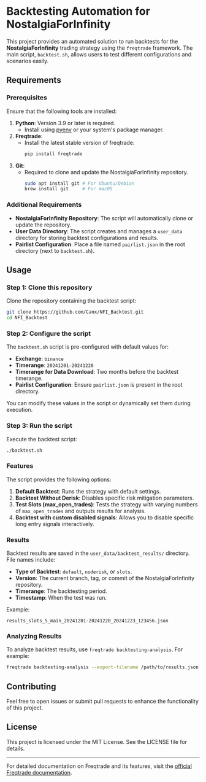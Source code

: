 # Backtesting Automation for NostalgiaForInfinity

This project provides an automated solution to run backtests for the **NostalgiaForInfinity** trading strategy using the `freqtrade` framework. The main script, `backtest.sh`, allows users to test different configurations and scenarios easily.

## Requirements

### Prerequisites

Ensure that the following tools are installed:

1. **Python**: Version 3.9 or later is required.
   - Install using [pyenv](https://github.com/pyenv/pyenv) or your system's package manager.
2. **Freqtrade**:
   - Install the latest stable version of freqtrade:
     ```bash
     pip install freqtrade
     ```
3. **Git**:
   - Required to clone and update the NostalgiaForInfinity repository.
     ```bash
     sudo apt install git # For Ubuntu/Debian
     brew install git     # For macOS
     ```

### Additional Requirements

- **NostalgiaForInfinity Repository**:
  The script will automatically clone or update the repository.
- **User Data Directory**:
  The script creates and manages a `user_data` directory for storing backtest configurations and results.
- **Pairlist Configuration**:
  Place a file named `pairlist.json` in the root directory (next to `backtest.sh`).

## Usage

### Step 1: Clone this repository
Clone the repository containing the backtest script:

```bash
git clone https://github.com/Canx/NFI_Backtest.git
cd NFI_Backtest
```

### Step 2: Configure the script
The `backtest.sh` script is pre-configured with default values for:

- **Exchange**: `binance`
- **Timerange**: `20241201-20241220`
- **Timerange for Data Download**: Two months before the backtest timerange.
- **Pairlist Configuration**: Ensure `pairlist.json` is present in the root directory.

You can modify these values in the script or dynamically set them during execution.

### Step 3: Run the script
Execute the backtest script:

```bash
./backtest.sh
```

### Features

The script provides the following options:

1. **Default Backtest**:
   Runs the strategy with default settings.
2. **Backtest Without Derisk**:
   Disables specific risk mitigation parameters.
3. **Test Slots (max_open_trades)**:
   Tests the strategy with varying numbers of `max_open_trades` and outputs results for analysis.
4. **Backtest with custom disabled signals**:
   Allows you to disable specific long entry signals interactively.

### Results

Backtest results are saved in the `user_data/backtest_results/` directory. File names include:

- **Type of Backtest**: `default`, `noderisk`, or `slots`.
- **Version**: The current branch, tag, or commit of the NostalgiaForInfinity repository.
- **Timerange**: The backtesting period.
- **Timestamp**: When the test was run.

Example:

```plaintext
results_slots_5_main_20241201-20241220_20241223_123456.json
```

### Analyzing Results

To analyze backtest results, use `freqtrade backtesting-analysis`. For example:

```bash
freqtrade backtesting-analysis --export-filename /path/to/results.json
```

## Contributing

Feel free to open issues or submit pull requests to enhance the functionality of this project.

## License

This project is licensed under the MIT License. See the LICENSE file for details.

---

For detailed documentation on Freqtrade and its features, visit the [official Freqtrade documentation](https://www.freqtrade.io/).
